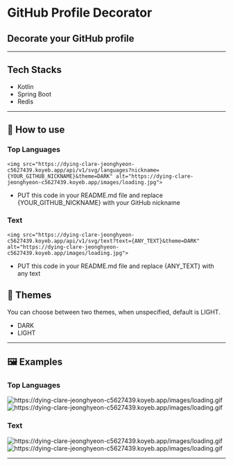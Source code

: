 # GitHub Profile Decorator
## Decorate your GitHub profile

---
## Tech Stacks

- Kotlin
- Spring Boot
- Redis

---
## 🚀 How to use
### Top Languages
```
<img src="https://dying-clare-jeonghyeon-c5627439.koyeb.app/api/v1/svg/languages?nickname={YOUR_GITHUB_NICKNAME}&theme=DARK" alt="https://dying-clare-jeonghyeon-c5627439.koyeb.app/images/loading.jpg">
```
- PUT this code in your README.md file and replace {YOUR_GITHUB_NICKNAME} with your GitHub nickname
### Text
```
<img src="https://dying-clare-jeonghyeon-c5627439.koyeb.app/api/v1/svg/text?text={ANY_TEXT}&theme=DARK" alt="https://dying-clare-jeonghyeon-c5627439.koyeb.app/images/loading.jpg">
```
- PUT this code in your README.md file and replace {ANY_TEXT} with any text

## 🎨 Themes
You can choose between two themes, when unspecified, default is LIGHT.
- DARK
- LIGHT

---
## 🖼️ Examples
### Top Languages

<img src="https://dying-clare-jeonghyeon-c5627439.koyeb.app/api/v1/svg/languages?nickname=jeonghyeon00&theme=DARK" alt="https://dying-clare-jeonghyeon-c5627439.koyeb.app/images/loading.gif" >
<img src="https://dying-clare-jeonghyeon-c5627439.koyeb.app/api/v1/svg/languages?nickname=jeonghyeon00&theme=LIGHT" alt="https://dying-clare-jeonghyeon-c5627439.koyeb.app/images/loading.gif" >

### Text
<img src="https://dying-clare-jeonghyeon-c5627439.koyeb.app/api/v1/svg/text?text=jeonghyeon00&theme=DARK" alt="https://dying-clare-jeonghyeon-c5627439.koyeb.app/images/loading.gif" >
<img src="https://dying-clare-jeonghyeon-c5627439.koyeb.app/api/v1/svg/text?text=jeonghyeon00&theme=LIGHT" alt="https://dying-clare-jeonghyeon-c5627439.koyeb.app/images/loading.gif" >

---

